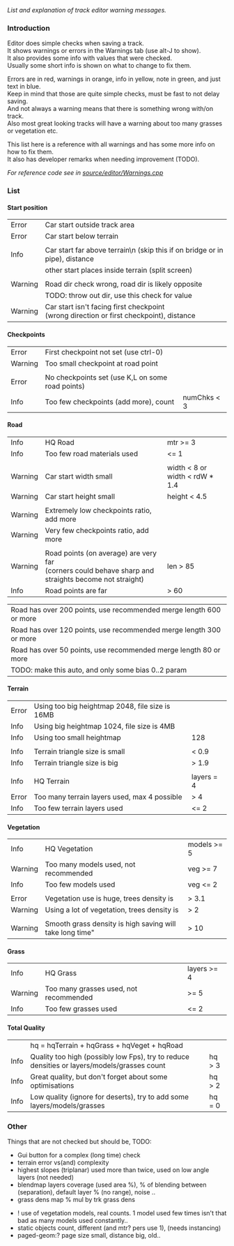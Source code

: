 *List and explanation of track editor warning messages.*

### Introduction

Editor does simple checks when saving a track.  
It shows warnings or errors in the Warnings tab (use alt-J to show).  
It also provides some info with values that were checked.  
Usually some short info is shown on what to change to fix them.

Errors are in red, warnings in orange, info in yellow, note in green,
and just text in blue.  
Keep in mind that those are quite simple checks, must be fast to not
delay saving.  
And not always a warning means that there is something wrong with/on
track.  
Also most great looking tracks will have a warning about too many
grasses or vegetation etc.

This list here is a reference with all warnings and has some more info
on how to fix them.  
It also has developer remarks when needing improvement (TODO).

*For reference code see in
[source/editor/Warnings.cpp](https://github.com/stuntrally/stuntrally/blob/master/source/editor/Warnings.cpp)*

### List

#### Start position

<table>
<tbody>
<tr class="odd">
<td>Error</td>
<td>Car start outside track area</td>
</tr>
<tr class="even">
<td>Error</td>
<td>Car start below terrain</td>
</tr>
<tr class="odd">
<td></td>
<td></td>
</tr>
<tr class="even">
<td>Info</td>
<td>Car start far above terrain\n (skip this if on bridge or in pipe), distance</td>
</tr>
<tr class="odd">
<td></td>
<td>other start places inside terrain (split screen)</td>
</tr>
<tr class="even">
<td></td>
<td></td>
</tr>
<tr class="odd">
<td>Warning</td>
<td>Road dir check wrong, road dir is likely opposite</td>
</tr>
<tr class="even">
<td></td>
<td>TODO: throw out dir, use this check for value</td>
</tr>
<tr class="odd">
<td>Warning</td>
<td>Car start isn't facing first checkpoint<br />
(wrong direction or first checkpoint), distance</td>
</tr>
</tbody>
</table>

#### Checkpoints

|         |                                                  |              |
|---------|--------------------------------------------------|--------------|
| Error   | First checkpoint not set (use ctrl-0)            |              |
| Warning | Too small checkpoint at road point               |              |
|         |                                                  |              |
| Error   | No checkpoints set (use K,L on some road points) |              |
| Info    | Too few checkpoints (add more), count            | numChks \< 3 |

#### Road

<table>
<tbody>
<tr class="odd">
<td>Info</td>
<td>HQ Road</td>
<td>mtr &gt;= 3</td>
</tr>
<tr class="even">
<td>Info</td>
<td>Too few road materials used</td>
<td>&lt;= 1</td>
</tr>
<tr class="odd">
<td></td>
<td></td>
<td></td>
</tr>
<tr class="even">
<td>Warning</td>
<td>Car start width small</td>
<td>width &lt; 8 or width &lt; rdW * 1.4</td>
</tr>
<tr class="odd">
<td>Warning</td>
<td>Car start height small</td>
<td>height &lt; 4.5</td>
</tr>
<tr class="even">
<td></td>
<td></td>
<td></td>
</tr>
<tr class="odd">
<td>Warning</td>
<td>Extremely low checkpoints ratio, add more</td>
<td></td>
</tr>
<tr class="even">
<td>Warning</td>
<td>Very few checkpoints ratio, add more</td>
<td></td>
</tr>
<tr class="odd">
<td></td>
<td></td>
<td></td>
</tr>
<tr class="even">
<td>Warning</td>
<td>Road points (on average) are very far<br />
(corners could behave sharp and straights become not straight)</td>
<td>len &gt; 85</td>
</tr>
<tr class="odd">
<td>Info</td>
<td>Road points are far</td>
<td>&gt; 60</td>
</tr>
</tbody>
</table>

|                                                                    |
|--------------------------------------------------------------------|
| Road has over 200 points, use recommended merge length 600 or more |
| Road has over 120 points, use recommended merge length 300 or more |
| Road has over 50 points, use recommended merge length 80 or more   |
| TODO: make this auto, and only some bias 0..2 param                |

#### Terrain

|       |                                                 |            |
|-------|-------------------------------------------------|------------|
| Error | Using too big heightmap 2048, file size is 16MB |            |
| Info  | Using big heightmap 1024, file size is 4MB      |            |
| Info  | Using too small heightmap                       | 128        |
|       |                                                 |            |
| Info  | Terrain triangle size is small                  | \< 0.9     |
| Info  | Terrain triangle size is big                    | \> 1.9     |
|       |                                                 |            |
| Info  | HQ Terrain                                      | layers = 4 |
| Error | Too many terrain layers used, max 4 possible    | \> 4       |
| Info  | Too few terrain layers used                     | \<= 2      |

#### Vegetation

|         |                                                          |              |
|---------|----------------------------------------------------------|--------------|
| Info    | HQ Vegetation                                            | models \>= 5 |
| Warning | Too many models used, not recommended                    | veg \>= 7    |
| Info    | Too few models used                                      | veg \<= 2    |
|         |                                                          |              |
| Error   | Vegetation use is huge, trees density is                 | \> 3.1       |
| Warning | Using a lot of vegetation, trees density is              | \> 2         |
|         |                                                          |              |
| Warning | Smooth grass density is high saving will take long time" | \> 10        |

#### Grass

|         |                                        |              |
|---------|----------------------------------------|--------------|
| Info    | HQ Grass                               | layers \>= 4 |
| Warning | Too many grasses used, not recommended | \>= 5        |
| Info    | Too few grasses used                   | \<= 2        |

#### Total Quality

|      |                                                                                             |         |
|------|---------------------------------------------------------------------------------------------|---------|
|      | hq = hqTerrain + hqGrass + hqVeget + hqRoad                                                 |         |
| Info | Quality too high (possibly low Fps), try to reduce densities or layers/models/grasses count | hq \> 3 |
| Info | Great quality, but don't forget about some optimisations                                    | hq \> 2 |
| Info | Low quality (ignore for deserts), try to add some layers/models/grasses                     | hq = 0  |

### Other

Things that are not checked but should be, TODO:

-   Gui button for a complex (long time) check
-   terrain error vs(and) complexity
-   highest slopes (triplanar) used more than twice, used on low angle
    layers (not needed)
-   blendmap layers coverage (used area %), % of blending between
    (separation), default layer % (no range), noise ..
-   grass dens map % mul by trk grass dens

<!-- -->

-   ! use of vegetation models, real counts. 1 model used few times
    isn't that bad as many models used constantly..
-   static objects count, different (and mtr? pers use 1), (needs
    instancing)
-   paged-geom:? page size small, distance big, old..
